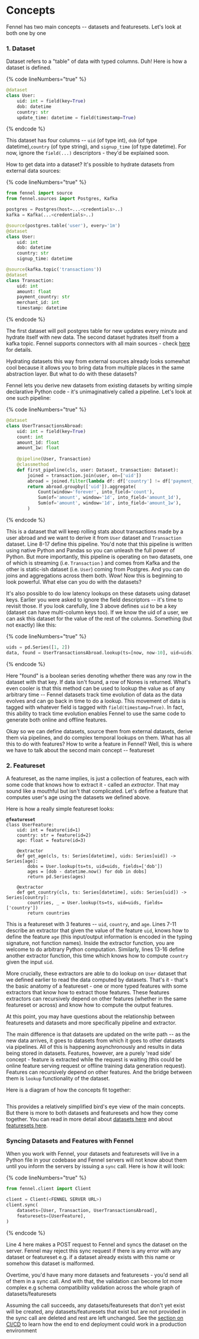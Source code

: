 # Concepts

Fennel has two main concepts -- datasets and featuresets. Let's look at both one by one

### 1. Dataset

Dataset refers to a "table" of data with typed columns. Duh! Here is how a dataset is defined.&#x20;

{% code lineNumbers="true" %}
```python
@dataset
class User:
    uid: int = field(key=True)
    dob: datetime
    country: str
    update_time: datetime = field(timestamp=True)
```
{% endcode %}

This dataset has four columns -- `uid` (of type int), `dob` (of type datetime),`country` (of type string), and `signup_time` (of type datetime). For now, ignore the `field(...)` descriptors - they'd be explained soon.&#x20;

How to get data into a dataset? It's possible to hydrate datasets from external data sources:

{% code lineNumbers="true" %}
```python
from fennel import source
from fennel.sources import Postgres, Kafka

postgres = Postgres(host=...<credentials>..)
kafka = Kafka(...<credentials>..)

@source(postgres.table('user'), every='1m')
@dataset
class User:
    uid: int
    dob: datetime    
    country: str
    signup_time: datetime

@source(kafka.topic('transactions'))
@dataset
class Transaction:
    uid: int
    amount: float
    payment_country: str
    merchant_id: int
    timestamp: datetime
```
{% endcode %}

The first dataset will poll postgres table for new updates every minute and hydrate itself with new data. The second dataset hydrates itself from a kafka topic. Fennel supports connectors with all main sources - check [here](broken-reference) for details.&#x20;

Hydrating datasets this way from external sources already looks somewhat cool because it allows you to bring data from multiple places in the same abstraction layer. But what to do with these datasets?

Fennel lets you derive new datasets from existing datasets by writing simple declarative Python code - it's unimaginatively called a pipeline. Let's look at one such pipeline:

{% code lineNumbers="true" %}
```python
@dataset
class UserTransactionsAbroad:
    uid: int = field(key=True)
    count: int
    amount_1d: float
    amount_1w: float
    
    @pipeline(User, Transaction)
    @classmethod
    def first_pipeline(cls, user: Dataset, transaction: Dataset):
        joined = transaction.join(user, on=['uid'])
        abroad = joined.filter(lambda df: df['country'] != df['payment_country'])
        return abroad.groupby(['uid']).aggregate(
            Count(window='forever', into_field='count'),
            Sum(of='amount', window='1d', into_field='amount_1d'),
            Sum(of='amount', window='1d', into_field='amount_1w'),
        )
```
{% endcode %}

This is a dataset that will keep rolling stats about transactions made by a user abroad and we want to derive it from `User` dataset and `Transaction` dataset. Line 8-17 define this pipeline. You'd note that this pipeline is written using native Python and Pandas so you can unleash the full power of Python. But more importantly, this pipeline is operating on two datasets, one of which is streaming (i.e. `Transaction` ) and comes from Kafka and the other is static-ish dataset (i.e. `User`) coming from Postgres. And you can do joins and aggregations across them both. Wow! Now this is beginning to look powerful. What else can you do with the datasets?

It's also possible to do low latency lookups on these datasets using dataset keys. Earlier you were asked to ignore the field descriptors -- it's time to revisit those. If you look carefully, line 3 above defines `uid` to be a key (dataset can have multi-column keys too). If we know the uid of a user, we can ask this dataset for the value of the rest of the columns. Something (but not exactly) like this:

{% code lineNumbers="true" %}
```python
uids = pd.Series([1, 2])
data, found = UserTransactionsAbroad.lookup(ts=[now, now-10], uid=uids)
```
{% endcode %}

Here "found" is a boolean series denoting whether there was any row in the dataset with that key. If data isn't found, a row of Nones is returned. What's even cooler is that this method can be used to lookup the value as of any arbitrary time -- Fennel datasets track time evolution of data as the data evolves and can go back in time to do a lookup. This movement of data is tagged with whatever field is tagged with `field(timestamp=True)`. In fact, this ability to track time evolution enables Fennel to use the same code to generate both online and offline features.&#x20;

Okay so we can define datasets, source them from external datasets, derive them via pipelines, and do complex temporal lookups on them. What has all this to do with features? How to write a feature in Fennel? Well, this is where we have to talk about the second main concept -- featureset

### 2. Featureset

A featureset, as the name implies, is just a collection of features, each with some code that knows how to extract it - called an _extractor_. That may sound like a mouthful but isn't that complicated. Let's define a feature that computes user's age using the datasets we defined above.

Here is how a really simple featureset looks:

<pre class="language-python" data-line-numbers><code class="lang-python"><strong>@featureset
</strong>class UserFeature:
    uid: int = feature(id=1)
    country: str = feature(id=2)
    age: float = feature(id=3)
    
    @extractor
    def get_age(cls, ts: Series[datetime], uids: Series[uid]) -> Series[age]:
        dobs = User.lookup(ts=ts, uid=uids, fields=['dob'])
        ages = [dob - datetime.now() for dob in dobs]
        return pd.Series(ages)
        
    @extractor
    def get_country(cls, ts: Series[datetime], uids: Series[uid]) -> Series[country]:
        countries, _ = User.lookup(ts=ts, uid=uids, fields=['country'])
        return countries
</code></pre>

This is a featureset with 3 features -- `uid`, `country`, and `age`. Lines 7-11 describe an extractor that given the value of the feature `uid`, knows how to define the feature `age` (this input/output information is encoded in the typing signature, not function names). Inside the extractor function, you are welcome to do arbitrary Python computation. Similarly, lines 13-16 define another extractor function, this time which knows how to compute `country` given the input `uid`.&#x20;

More crucially, these extractors are able to do lookup on `User` dataset that we defined earlier to read the data computed by datasets. That's it - that's the basic anatomy of a featureset - one or more typed features with some extractors that know how to extract those features. These features extractors can recursively depend on other features (whether in the same featureset or across) and know how to compute the output features.&#x20;

At this point, you may have questions about the relationship between featuresets and datasets and more specifically pipeline and extractor.&#x20;

The main difference is that datasets are updated on the write path -- as the new data arrives, it goes to datasets from which it goes to other datasets via pipelines. All of this is happening asynchronously and results in data being stored in datasets. Features, however, are a purely 'read side' concept - feature is extracted while the request is waiting (this could be online feature serving request or offline training data generation request). Features can recursively depend on other features. And the bridge between them is `lookup` functionality of the dataset.&#x20;

Here is a diagram of how the concepts fit together:

<figure><img src="../../.gitbook/assets/image (1).png" alt=""><figcaption></figcaption></figure>

This provides a relatively simplified bird's eye view of the main concepts. But there is more to both datasets and featuresets and how they come together. You can read in more detail about [datasets here](broken-reference) and about [featuresets here](broken-reference).

### Syncing Datasets and Features with Fennel

When you work with Fennel, your datasets and featuresets will live in a Python file in your codebase and Fennel servers will not know about them until you inform the servers by issuing a `sync` call. Here is how it will look:

{% code lineNumbers="true" %}
```python
from fennel.client import Client

client = Client(<FENNEL SERVER URL>)
client.sync(
    datasets=[User, Transaction, UserTransactionsAbroad],
    featuresets=[UserFeature],
)
```
{% endcode %}

Line 4 here makes a POST request to Fennel and syncs the dataset on the server. Fennel may reject this sync request if there is any error with any dataset or featureset e.g. if a dataset already exists with this name or somehow this dataset is malformed.&#x20;

Overtime, you'd have many more datasets and featuresets - you'd send all of them in a sync call. And with that, the validation can become lot more complex e.g schema compatibility validation across the whole graph of datasets/featuresets

Assuming the call succeeds, any datasets/featuresets that don't yet exist will be created, any datasets/featuresets that exist but are not provided in the sync call are deleted and rest are left unchanged. See the [section on CI/CD](../../testing-and-ci-cd/ci-cd-workflows.md) to learn how the end to end deployment could work in a production environment

